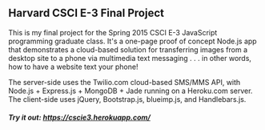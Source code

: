 ## Harvard CSCI E-3 Final Project

This is my final project for the Spring 2015 CSCI E-3 JavaScript programming graduate class. It's a one-page proof of concept Node.js app that demonstrates a cloud-based solution for transferring images from a desktop site to a phone via multimedia text messaging . . . in other words, how to have a website text your phone!

The server-side uses the Twilio.com cloud-based SMS/MMS API, with Node.js + Express.js + MongoDB + Jade running on a Heroku.com server. The client-side uses jQuery, Bootstrap.js, blueimp.js, and Handlebars.js.

##### Try it out: https://cscie3.herokuapp.com/

